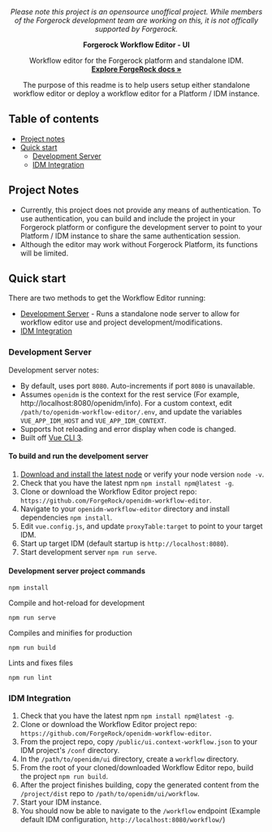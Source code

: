 <p align="center">  
  <i>Please note this project is an opensource unoffical project. While members of the Forgerock development team are working on this, it is not offically supported by Forgerock.</i>
</p>
<p align="center">
  <b>Forgerock Workflow Editor - UI</b>
  <p align="center">
    Workflow editor for the Forgerock platform and standalone IDM.
    <br>
    <a href="https://backstage.forgerock.com/docs/"><strong>Explore ForgeRock docs »</strong></a>
  </p>
  <p align="center">
    The purpose of this readme is to help users setup either standalone workflow editor or deploy a workflow editor for a Platform / IDM instance. 
  </p>
</p>

## Table of contents

- [Project notes](#project-notes)
- [Quick start](#quick-start)
  - [Development Server](#dev-server)
  - [IDM Integration](#IDM-integration)

<a name="project-notes"></a>
## Project Notes

- Currently, this project does not provide any means of authentication. To use authentication, you can build and include the project in your Forgerock platform or configure the development server to point to your Platform / IDM instance to share the same authentication session.
- Although the editor may work without Forgerock Platform, its functions will be limited.

<a name="quick-start"></a>
## Quick start

There are two methods to get the Workflow Editor running:

- [Development Server](#dev-server) - Runs a standalone node server to allow for workflow editor use and project development/modifications.
- [IDM Integration](#idm-integration)

<a name="dev-server"></a>
### Development Server

Development server notes:
- By default, uses port `8080`. Auto-increments if port `8080` is unavailable.
- Assumes `openidm` is the context for the rest service (For example, http://localhost:8080/openidm/info). For a custom context, edit `/path/to/openidm-workflow-editor/.env`, and update the variables `VUE_APP_IDM_HOST` and `VUE_APP_IDM_CONTEXT`.
- Supports hot reloading and error display when code is changed.
- Built off [Vue CLI 3](https://cli.vuejs.org/config/).

#### To build and run the develpoment server

1. [Download and install the latest node](https://nodejs.org/en/download/) or verify your node version `node -v`.
1. Check that you have the latest npm `npm install npm@latest -g`.
1. Clone or download the Workflow Editor project repo: `https://github.com/ForgeRock/openidm-workflow-editor`.
1. Navigate to your `openidm-workflow-editor` directory and install dependencies `npm install`.
1. Edit `vue.config.js`, and update `proxyTable:target` to point to your target IDM.
1. Start up target IDM (default startup is `http://localhost:8080`).
1. Start development server `npm run serve`.

#### Development server project commands
```
npm install
```
Compile and hot-reload for development
```
npm run serve
```
Compiles and minifies for production
```
npm run build
```
Lints and fixes files
```
npm run lint
```

<a name="idm-integration"></a>
### IDM Integration

1. Check that you have the latest npm `npm install npm@latest -g`.
1. Clone or download the Workflow Editor project repo: `https://github.com/ForgeRock/openidm-workflow-editor`.
1. From the project repo, copy `/public/ui.context-workflow.json` to your IDM project's `/conf` directory. 
1. In the `/path/to/openidm/ui` directory, create a `workflow` directory.
1. From the root of your cloned/downloaded Workflow Editor repo, build the project `npm run build`.
1. After the project finishes building, copy the generated content from the `/project/dist` repo to `/path/to/openidm/ui/workflow`.
1. Start your IDM instance.
1. You should now be able to navigate to the `/workflow` endpoint (Example default IDM configuration, `http://localhost:8080/workflow/`)